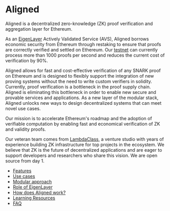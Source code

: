 # Aligned

Aligned is a decentralized zero-knowledge (ZK) proof verification and aggregation layer for Ethereum. 

As an [EigenLayer](https://docs.eigenlayer.xyz/eigenlayer/overview) Actively Validated Service (AVS), Aligned borrows economic security from Ethereum through restaking to ensure that proofs are correctly verified and settled on Ethereum. Our [testnet](https://mirror.xyz/0x7794D1c55568270A81D8Bf39e1bcE96BEaC10901/F99hEjkxcsWNefjnaEhoxCOPgHn0I7oJG3fflRjQUGU) can currently process more than 1000 proofs per second and reduces the current cost of verification by 90%.

Aligned allows for fast and cost-effective verification of any SNARK proof on Ethereum and is designed to flexibly support the integration of new proving systems without the need to write custom verifiers in solidity. Currently, proof verification is a bottleneck in the proof supply chain. Aligned is eliminating this bottleneck in order to enable new secure and provable services and applications. As a new layer of the modular stack, Aligned unlocks new ways to design decentralized systems that can meet novel use cases.

Our mission is to accelerate Ethereum's roadmap and the adoption of verifiable computation by enabling fast and economical verification of ZK and validity proofs.

Our veteran team comes from [LambdaClass](https://lambdaclass.com/), a venture studio with years of experience building ZK infrastructure for top projects in the ecosystem. We believe that ZK is the future of decentralized applications and are eager to support developers and researchers who share this vision. We are open source from day 1.

- [Features](about_aligned/features.md)
- [Use cases](about_aligned/use_cases.md)
- [Modular approach](about_aligned/modular_approach.md)
- [Role of EigenLayer](about_aligned/role_of_eigenlayer.md)
- [How does Aligned work?](about_aligned/how_does_aligned_work.md)
- [Learning Resources](about_aligned/learning_resources.md)
- [FAQ](about_aligned/FAQ.md)
